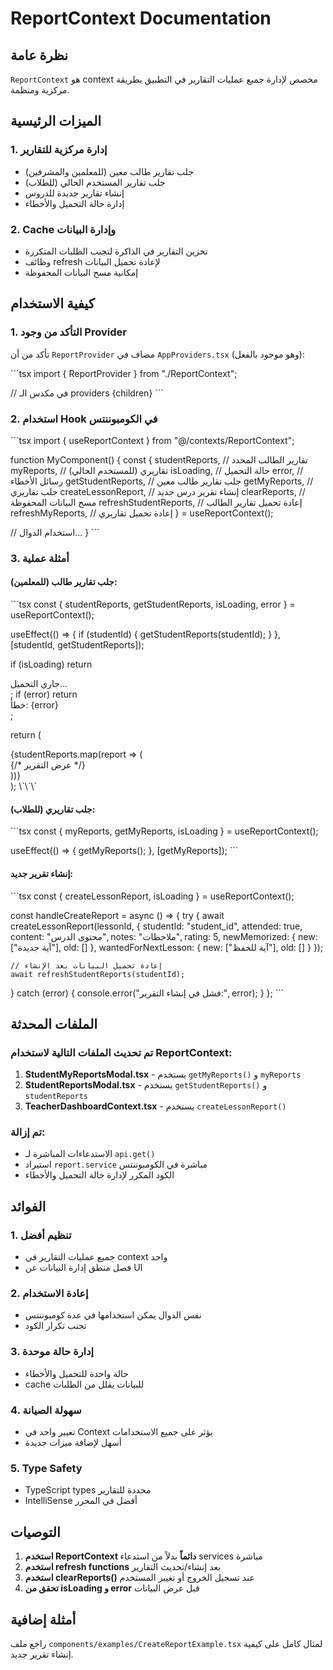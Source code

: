 # ReportContext Documentation

## نظرة عامة

`ReportContext` هو context مخصص لإدارة جميع عمليات التقارير في التطبيق بطريقة مركزية ومنظمة.

## الميزات الرئيسية

### 1. إدارة مركزية للتقارير

- جلب تقارير طالب معين (للمعلمين والمشرفين)
- جلب تقارير المستخدم الحالي (للطلاب)
- إنشاء تقارير جديدة للدروس
- إدارة حالة التحميل والأخطاء

### 2. Cache وإدارة البيانات

- تخزين التقارير في الذاكرة لتجنب الطلبات المتكررة
- وظائف refresh لإعادة تحميل البيانات
- إمكانية مسح البيانات المحفوظة

## كيفية الاستخدام

### 1. التأكد من وجود Provider

تأكد من أن `ReportProvider` مضاف في `AppProviders.tsx` (وهو موجود بالفعل):

\`\`\`tsx
import { ReportProvider } from "./ReportContext";

// في مكدس الـ providers
<ReportProvider>
{children}
</ReportProvider>
\`\`\`

### 2. استخدام Hook في الكومبوننتس

\`\`\`tsx
import { useReportContext } from "@/contexts/ReportContext";

function MyComponent() {
const {
studentReports, // تقارير الطالب المحدد
myReports, // تقاريري (للمستخدم الحالي)
isLoading, // حالة التحميل
error, // رسائل الأخطاء
getStudentReports, // جلب تقارير طالب معين
getMyReports, // جلب تقاريري
createLessonReport, // إنشاء تقرير درس جديد
clearReports, // مسح البيانات المحفوظة
refreshStudentReports, // إعادة تحميل تقارير الطالب
refreshMyReports, // إعادة تحميل تقاريري
} = useReportContext();

// استخدام الدوال...
}
\`\`\`

### 3. أمثلة عملية

#### جلب تقارير طالب (للمعلمين):

\`\`\`tsx
const { studentReports, getStudentReports, isLoading, error } = useReportContext();

useEffect(() => {
if (studentId) {
getStudentReports(studentId);
}
}, [studentId, getStudentReports]);

if (isLoading) return <div>جاري التحميل...</div>;
if (error) return <div>خطأ: {error}</div>;

return (

  <div>
    {studentReports.map(report => (
      <div key={report._id}>
        {/* عرض التقرير */}
      </div>
    ))}
  </div>
);
\`\`\`

#### جلب تقاريري (للطلاب):

\`\`\`tsx
const { myReports, getMyReports, isLoading } = useReportContext();

useEffect(() => {
getMyReports();
}, [getMyReports]);
\`\`\`

#### إنشاء تقرير جديد:

\`\`\`tsx
const { createLessonReport, isLoading } = useReportContext();

const handleCreateReport = async () => {
try {
await createLessonReport(lessonId, {
studentId: "student_id",
attended: true,
content: "محتوى الدرس",
notes: "ملاحظات",
rating: 5,
newMemorized: { new: ["آية جديدة"], old: [] },
wantedForNextLesson: { new: ["آية للحفظ"], old: [] }
});

    // إعادة تحميل البيانات بعد الإنشاء
    await refreshStudentReports(studentId);

} catch (error) {
console.error("فشل في إنشاء التقرير:", error);
}
};
\`\`\`

## الملفات المحدثة

### تم تحديث الملفات التالية لاستخدام ReportContext:

1. **StudentMyReportsModal.tsx** - يستخدم `getMyReports()` و `myReports`
2. **StudentReportsModal.tsx** - يستخدم `getStudentReports()` و `studentReports`
3. **TeacherDashboardContext.tsx** - يستخدم `createLessonReport()`

### تم إزالة:

- الاستدعاءات المباشرة لـ `api.get()`
- استيراد `report.service` مباشرة في الكومبوننتس
- الكود المكرر لإدارة حالة التحميل والأخطاء

## الفوائد

### 1. تنظيم أفضل

- جميع عمليات التقارير في context واحد
- فصل منطق إدارة البيانات عن UI

### 2. إعادة الاستخدام

- نفس الدوال يمكن استخدامها في عدة كومبوننتس
- تجنب تكرار الكود

### 3. إدارة حالة موحدة

- حالة واحدة للتحميل والأخطاء
- cache للبيانات يقلل من الطلبات

### 4. سهولة الصيانة

- تغيير واحد في Context يؤثر على جميع الاستخدامات
- أسهل لإضافة ميزات جديدة

### 5. Type Safety

- TypeScript types محددة للتقارير
- IntelliSense أفضل في المحرر

## التوصيات

1. **استخدم ReportContext دائماً** بدلاً من استدعاء services مباشرة
2. **استخدم refresh functions** بعد إنشاء/تحديث التقارير
3. **استخدم clearReports()** عند تسجيل الخروج أو تغيير المستخدم
4. **تحقق من isLoading و error** قبل عرض البيانات

## أمثلة إضافية

راجع ملف `components/examples/CreateReportExample.tsx` لمثال كامل على كيفية إنشاء تقرير جديد.
